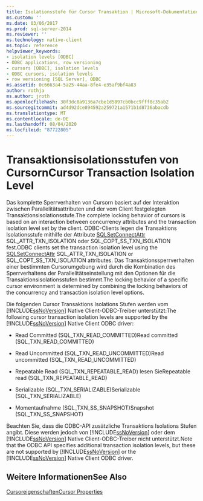 ```yaml
---
title: Isolationsstufe für Cursor Transaktion | Microsoft-Dokumentation
ms.custom: ''
ms.date: 03/06/2017
ms.prod: sql-server-2014
ms.reviewer: ''
ms.technology: native-client
ms.topic: reference
helpviewer_keywords:
- isolation levels [ODBC]
- ODBC applications, row versioning
- cursors [ODBC], isolation levels
- ODBC cursors, isolation levels
- row versioning [SQL Server], ODBC
ms.assetid: 0c6663a4-5a25-44aa-8fe4-e35af9bf4a83
author: rothja
ms.author: jroth
ms.openlocfilehash: 30f3dc8a9136a7cbe1d5897cb0bcc9fff8c35ab2
ms.sourcegitcommit: ad4d92dce894592a259721a1571b1d8736abacdb
ms.translationtype: MT
ms.contentlocale: de-DE
ms.lasthandoff: 08/04/2020
ms.locfileid: "87722805"
---
```

# <a name="cursor-transaction-isolation-level"></a><span data-ttu-id="d3972-102">Transaktionsisolationsstufen von Cursorn</span><span class="sxs-lookup"><span data-stu-id="d3972-102">Cursor Transaction Isolation Level</span></span>
  <span data-ttu-id="d3972-103">Das komplette Sperrverhalten von Cursorn basiert auf der Interaktion zwischen Parallelitätsattributen und der vom Client festgelegten Transaktionsisolationsstufe.</span><span class="sxs-lookup"><span data-stu-id="d3972-103">The complete locking behavior of cursors is based on an interaction between concurrency attributes and the transaction isolation level set by the client.</span></span> <span data-ttu-id="d3972-104">ODBC-Clients legen die Transaktions Isolationsstufe mithilfe der Attribute [SQLSetConnectAttr](../../native-client-odbc-api/sqlsetconnectattr.md) SQL_ATTR_TXN_ISOLATION oder SQL_COPT_SS_TXN_ISOLATION fest.</span><span class="sxs-lookup"><span data-stu-id="d3972-104">ODBC clients set the transaction isolation level using the [SQLSetConnectAttr](../../native-client-odbc-api/sqlsetconnectattr.md) SQL_ATTR_TXN_ISOLATION or SQL_COPT_SS_TXN_ISOLATION attributes.</span></span> <span data-ttu-id="d3972-105">Das Transaktionssperrverhalten einer bestimmten Cursorumgebung wird durch die Kombination des Sperrverhaltens der Parallelitätseinstellung mit den Optionen für die Transaktionsisolationsstufen bestimmt.</span><span class="sxs-lookup"><span data-stu-id="d3972-105">The locking behavior of a specific cursor environment is determined by combining the locking behaviors of the concurrency and transaction isolation level options.</span></span>  
  
 <span data-ttu-id="d3972-106">Die folgenden Cursor Transaktions Isolations Stufen werden vom [!INCLUDE[ssNoVersion](../../../includes/ssnoversion-md.md)] Native Client-ODBC-Treiber unterstützt:</span><span class="sxs-lookup"><span data-stu-id="d3972-106">The following cursor transaction isolation levels are supported by the [!INCLUDE[ssNoVersion](../../../includes/ssnoversion-md.md)] Native Client ODBC driver:</span></span>  
  
-   <span data-ttu-id="d3972-107">Read Committed (SQL_TXN_READ_COMMITTED)</span><span class="sxs-lookup"><span data-stu-id="d3972-107">Read committed (SQL_TXN_READ_COMMITTED)</span></span>  
  
-   <span data-ttu-id="d3972-108">Read Uncommitted (SQL_TXN_READ_UNCOMMITTED)</span><span class="sxs-lookup"><span data-stu-id="d3972-108">Read uncommitted (SQL_TXN_READ_UNCOMMITTED)</span></span>  
  
-   <span data-ttu-id="d3972-109">Repeatable Read (SQL_TXN_REPEATABLE_READ) lesen Sie</span><span class="sxs-lookup"><span data-stu-id="d3972-109">Repeatable read (SQL_TXN_REPEATABLE_READ)</span></span>  
  
-   <span data-ttu-id="d3972-110">Serializable (SQL_TXN_SERIALIZABLE)</span><span class="sxs-lookup"><span data-stu-id="d3972-110">Serializable (SQL_TXN_SERIALIZABLE)</span></span>  
  
-   <span data-ttu-id="d3972-111">Momentaufnahme (SQL_TXN_SS_SNAPSHOT)</span><span class="sxs-lookup"><span data-stu-id="d3972-111">Snapshot (SQL_TXN_SS_SNAPSHOT)</span></span>  
  
 <span data-ttu-id="d3972-112">Beachten Sie, dass die ODBC-API zusätzliche Transaktions Isolations Stufen angibt. Diese werden jedoch von [!INCLUDE[ssNoVersion](../../../includes/ssnoversion-md.md)] oder dem [!INCLUDE[ssNoVersion](../../../includes/ssnoversion-md.md)] Native Client-ODBC-Treiber nicht unterstützt.</span><span class="sxs-lookup"><span data-stu-id="d3972-112">Note that the ODBC API specifies additional transaction isolation levels, but these are not supported by [!INCLUDE[ssNoVersion](../../../includes/ssnoversion-md.md)] or the [!INCLUDE[ssNoVersion](../../../includes/ssnoversion-md.md)] Native Client ODBC driver.</span></span>  
  
## <a name="see-also"></a><span data-ttu-id="d3972-113">Weitere Informationen</span><span class="sxs-lookup"><span data-stu-id="d3972-113">See Also</span></span>  
 [<span data-ttu-id="d3972-114">Cursoreigenschaften</span><span class="sxs-lookup"><span data-stu-id="d3972-114">Cursor Properties</span></span>](cursor-properties.md)  
  
  

